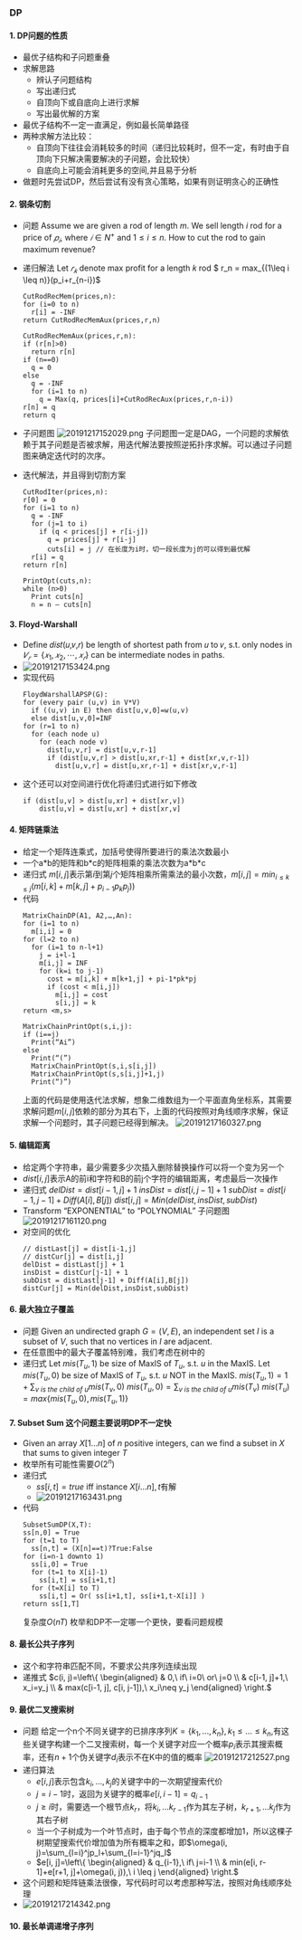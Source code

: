 ### DP

#### 1. DP问题的性质
- 最优子结构和子问题重叠
- 求解思路
    - 辨认子问题结构
    - 写出递归式
    - 自顶向下或自底向上进行求解
    - 写出最优解的方案
- 最优子结构不一定一直满足，例如最长简单路径
- 两种求解方法比较：
    - 自顶向下往往会消耗较多的时间（递归比较耗时，但不一定，有时由于自顶向下只解决需要解决的子问题，会比较快）
    - 自底向上可能会消耗更多的空间,并且易于分析
- 做题时先尝试DP，然后尝试有没有贪心策略，如果有则证明贪心的正确性

#### 2. 钢条切割
- 问题
    Assume we are given a rod of length $m$. We sell length $i$ rod for a price of $𝑝_𝑖$, where $𝑖\in N^+$ and $1\leq i \leq n$.
How to cut the rod to gain maximum revenue?

- 递归解法
    Let $𝑟_𝑘$ denote max profit for a length 𝑘 rod
    $ r_n = max_{(1\leq i \leq n)}(p_i+r_{n-i})$
    ```
    CutRodRecMem(prices,n):
    for (i=0 to n)
      r[i] = -INF
    return CutRodRecMemAux(prices,r,n)

    CutRodRecMemAux(prices,r,n):
    if (r[n]>0)
      return r[n]
    if (n==0)
      q = 0
    else
      q = -INF
      for (i=1 to n)
        q = Max(q, prices[i]+CutRodRecAux(prices,r,n-i))
    r[n] = q
    return q
    ```
- 子问题图
    ![20191217152029.png](https://raw.githubusercontent.com/s974534426/img_for_notes/master/20191217152029.png)
    子问题图一定是DAG，一个问题的求解依赖于其子问题是否被求解，用迭代解法要按照逆拓扑序求解。可以通过子问题图来确定迭代时的次序。
- 迭代解法，并且得到切割方案
    ```
    CutRodIter(prices,n):
    r[0] = 0
    for (i=1 to n)
      q = -INF
      for (j=1 to i)
        if (q < prices[j] + r[i-j])
          q = prices[j] + r[i-j]
          cuts[i] = j // 在长度为i时，切一段长度为j的可以得到最优解
      r[i] = q
    return r[n]

    PrintOpt(cuts,n):
    while (n>0)
      Print cuts[n]
      n = n – cuts[n]
    ```

#### 3. Floyd-Warshall
- Define 𝑑𝑖𝑠𝑡(𝑢,𝑣,𝑟) be length of shortest path from 𝑢 to 𝑣, s.t. only nodes in $𝑉_𝑟=\{𝑥_1,𝑥_2,⋯,𝑥_𝑟 \}$ can be intermediate nodes in paths.
- ![20191217153424.png](https://raw.githubusercontent.com/s974534426/img_for_notes/master/20191217153424.png)
- 实现代码
    ```
    FloydWarshallAPSP(G):
    for (every pair (u,v) in V*V)
      if ((u,v) in E) then dist[u,v,0]=w(u,v)
      else dist[u,v,0]=INF
    for (r=1 to n)
      for (each node u)
        for (each node v)
          dist[u,v,r] = dist[u,v,r-1]
          if (dist[u,v,r] > dist[u,xr,r-1] + dist[xr,v,r-1])
            dist[u,v,r] = dist[u,xr,r-1] + dist[xr,v,r-1]
    ```
- 这个还可以对空间进行优化将递归式进行如下修改
    ```
    if (dist[u,v] > dist[u,xr] + dist[xr,v])
        dist[u,v] = dist[u,xr] + dist[xr,v]
    ```

#### 4. 矩阵链乘法
- 给定一个矩阵连乘式，加括号使得所要进行的乘法次数最小
- 一个a\*b的矩阵和b\*c的矩阵相乘的乘法次数为a\*b\*c
- 递归式 $m[i, j]$表示第$i$到第$j$个矩阵相乘所需乘法的最小次数，$m[i, j] = min_{i\leq k \leq j}(m[i, k]+m[k, j]+p_{i-1}p_kp_j))$
- 代码
    ``` 
    MatrixChainDP(A1, A2,…,An):
    for (i=1 to n)
      m[i,i] = 0
    for (l=2 to n)
      for (i=1 to n-l+1)
        j = i+l-1
        m[i,j] = INF
        for (k=i to j-1)
          cost = m[i,k] + m[k+1,j] + pi-1*pk*pj
          if (cost < m[i,j])
            m[i,j] = cost
            s[i,j] = k
    return <m,s>

    MatrixChainPrintOpt(s,i,j):
    if (i==j)
      Print(“Ai”)
    else
      Print(“(”)
      MatrixChainPrintOpt(s,i,s[i,j])
      MatrixChainPrintOpt(s,s[i,j]+1,j)
      Print(“)”)
    ```
    上面的代码是使用迭代法求解，想象二维数组为一个平面直角坐标系，其需要求解问题$m[i, j]$依赖的部分为其右下，上面的代码按照对角线顺序求解，保证求解一个问题时，其子问题已经得到解决。
    ![20191217160327.png](https://raw.githubusercontent.com/s974534426/img_for_notes/master/20191217160327.png)

#### 5. 编辑距离
- 给定两个字符串，最少需要多少次插入删除替换操作可以将一个变为另一个
- $dist[i, j]$表示A的前i和字符和B的前j个字符的编辑距离，考虑最后一次操作
- 递归式
    $delDist = dist[i-1,j] + 1$
    $insDist = dist[i,j-1] + 1$
    $subDist = dist[i-1,j-1] + Diff(A[i],B[j])$
    $dist[i,j] = Min(delDist,insDist,subDist)$
- Transform “EXPONENTIAL” to “POLYNOMIAL” 子问题图
    ![20191217161120.png](https://raw.githubusercontent.com/s974534426/img_for_notes/master/20191217161120.png)
- 对空间的优化
    ``` 
    // distLast[j] = dist[i-1,j]
    // distCur[j] = dist[i,j]
    delDist = distLast[j] + 1
    insDist = distCur[j-1] + 1
    subDist = distLast[j-1] + Diff(A[i],B[j])
    distCur[j] = Min(delDist,insDist,subDist)
    ```

#### 6. 最大独立子覆盖
- 问题
    Given an undirected graph $G=(V, E)$, an independent set $I$ is a subset of $V$, such that no vertices in $I$ are adjacent.
- 在任意图中的最大子覆盖特别难，我们考虑在树中的
- 递归式
    Let $mis(T_u, 1)$ be size of MaxIS of $T_u$, s.t. $u$ in the MaxIS.
    Let $mis(T_u, 0)$ be size of MaxIS of $T_u$, s.t. $u$ NOT in the MaxIS.
    $mis(T_u, 1) = 1+\sum_{v\ is\ the\ child\ of\ u} mis(T_v, 0)$
    $mis(T_u, 0) = \sum_{v\ is\ the\ child\ of\ u} mis(T_v)$
    $mis(T_u) = max\{mis(T_u, 0), mis(T_u, 1)\}$

#### 7. Subset Sum 这个问题主要说明DP不一定快
- Given an array $X[1...n]$ of $n$ positive integers, can we find a subset in $X$ that sums to given integer $T$
- 枚举所有可能性需要$O(2^n)$
- 递归式
    - $ss[i, t] = true$ iff instance $X[i...n], t$有解
    - ![20191217163431.png](https://raw.githubusercontent.com/s974534426/img_for_notes/master/20191217163431.png)
- 代码
    ```
    SubsetSumDP(X,T):
    ss[n,0] = True
    for (t=1 to T)
      ss[n,t] = (X[n]==t)?True:False
    for (i=n-1 downto 1)
      ss[i,0] = True
      for (t=1 to X[i]-1)
        ss[i,t] = ss[i+1,t]
      for (t=X[i] to T)
        ss[i,t] = Or( ss[i+1,t], ss[i+1,t-X[i]] )
    return ss[1,T]
    ```
    复杂度$O(nT)$
    枚举和DP不一定哪一个更快，要看问题规模

#### 8. 最长公共子序列
- 这个和字符串匹配不同，不要求公共序列连续出现
- 递推式
    $c(i, j)=\left\{
    \begin{aligned}
     & 0,\ if\ i=0\ or\ j=0 \\
     & c[i-1, j]+1,\ x_i=y_j \\
     & max(c[i-1, j], c[i, j-1]),\ x_i\neq y_j
    \end{aligned}
    \right.$

#### 9. 最优二叉搜索树
- 问题
    给定一个n个不同关键字的已排序序列$K=\{k_1,..., k_n\}, k_1\leq ... \leq k_n$,有这些关键字构建一个二叉搜索树，每一个关键字对应一个概率$p_i$表示其搜索概率，还有$n+1$个伪关键字$d_i$表示不在K中的值的概率
    ![20191217212527.png](https://raw.githubusercontent.com/s974534426/img_for_notes/master/20191217212527.png)
- 递归算法
    - $e[i, j]$表示包含$k_i, ..., k_j$的关键字中的一次期望搜索代价
    - $j=i-1$时，返回为关键字的概率$e[i, i-1] = q_{i-1}$
    - $j\geq i$时，需要选一个根节点$k_r$，将$k_i,...k_{r-1}$作为其左子树，$k_{r+1},...k_j$作为其右子树
    - 当一个子树成为一个叶节点时，由于每个节点的深度都增加1，所以这棵子树期望搜索代价增加值为所有概率之和，即$\omega(i, j)=\sum_{l=i}^jp_l+\sum_{l=i-1}^jq_l$
    - $e[i, j]=\left\{
      \begin{aligned}
       & q_{i-1},\ if\ j=i-1 \\
       & min(e[i, r-1]+e[r+1, j]+\omega(i, j)),\ i \leq j
      \end{aligned}
      \right.$
- 这个问题和矩阵链乘法很像，写代码时可以考虑那种写法，按照对角线顺序处理
- ![20191217214342.png](https://raw.githubusercontent.com/s974534426/img_for_notes/master/20191217214342.png)

#### 10. 最长单调递增子序列

